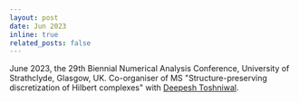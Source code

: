 ```yaml
---
layout: post
date: Jun 2023
inline: true
related_posts: false
---
```


June 2023, the 29th Biennial Numerical Analysis Conference, University of Strathclyde, Glasgow, UK. Co-organiser of MS "Structure-preserving discretization of Hilbert complexes" with [Deepesh Toshniwal](https://dtoshniwal.github.io/).
 
 